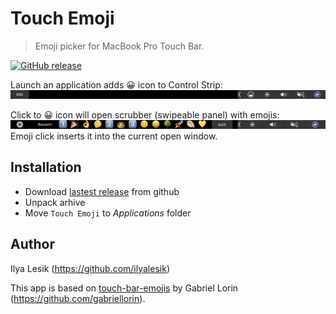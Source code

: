 # Touch Emoji

> Emoji picker for MacBook Pro Touch Bar.

[![GitHub release](https://img.shields.io/github/release/ilyalesik/touch-emoji.svg)](https://github.com/ilyalesik/touch-emoji/releases)

Launch an application adds 😀 icon to Control Strip:
![Icon at control strip](touch-emoji-icon-screenshot.png)

Click to 😀 icon will open scrubber (swipeable panel) with emojis:
![Recent emoji](touch-emoji-recent-screenshot.png)
Emoji click inserts it into the current open window.

## Installation
* Download [lastest release](https://github.com/lm-a/touch-emoji/releases/download/v0.2.1/Touch-Emoji-v0.2.1.zip) from github
* Unpack arhive
* Move `Touch Emoji` to *Applications* folder

## Author
Ilya Lesik (https://github.com/ilyalesik)

This app is based on [touch-bar-emojis](https://github.com/gabriellorin/touch-bar-emojis) by Gabriel Lorin (https://github.com/gabriellorin).
